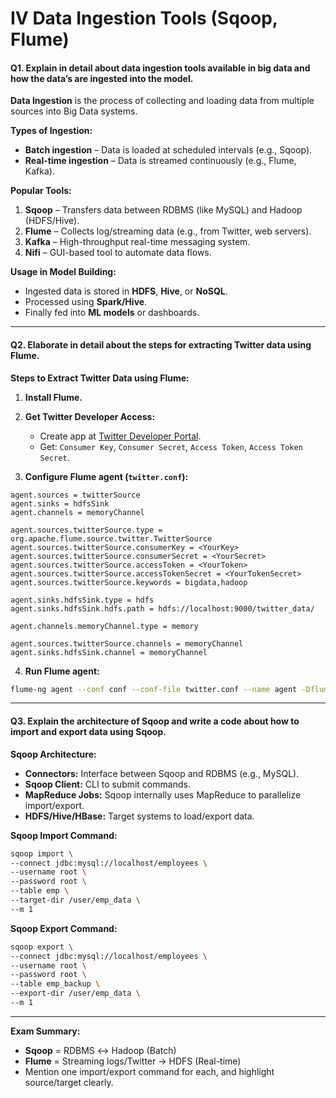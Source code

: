 
# **IV Data Ingestion Tools (Sqoop, Flume)**

#### **Q1. Explain in detail about data ingestion tools available in big data and how the data’s are ingested into the model.**

**Data Ingestion** is the process of collecting and loading data from multiple sources into Big Data systems.

**Types of Ingestion:**

* **Batch ingestion** – Data is loaded at scheduled intervals (e.g., Sqoop).
* **Real-time ingestion** – Data is streamed continuously (e.g., Flume, Kafka).

**Popular Tools:**

1. **Sqoop** – Transfers data between RDBMS (like MySQL) and Hadoop (HDFS/Hive).
2. **Flume** – Collects log/streaming data (e.g., from Twitter, web servers).
3. **Kafka** – High-throughput real-time messaging system.
4. **Nifi** – GUI-based tool to automate data flows.

**Usage in Model Building:**

* Ingested data is stored in **HDFS**, **Hive**, or **NoSQL**.
* Processed using **Spark/Hive**.
* Finally fed into **ML models** or dashboards.

---

#### **Q2. Elaborate in detail about the steps for extracting Twitter data using Flume.**

**Steps to Extract Twitter Data using Flume:**

1. **Install Flume.**

2. **Get Twitter Developer Access:**

   * Create app at [Twitter Developer Portal](https://developer.twitter.com).
   * Get: `Consumer Key`, `Consumer Secret`, `Access Token`, `Access Token Secret`.

3. **Configure Flume agent (`twitter.conf`):**

```properties
agent.sources = twitterSource
agent.sinks = hdfsSink
agent.channels = memoryChannel

agent.sources.twitterSource.type = org.apache.flume.source.twitter.TwitterSource
agent.sources.twitterSource.consumerKey = <YourKey>
agent.sources.twitterSource.consumerSecret = <YourSecret>
agent.sources.twitterSource.accessToken = <YourToken>
agent.sources.twitterSource.accessTokenSecret = <YourTokenSecret>
agent.sources.twitterSource.keywords = bigdata,hadoop

agent.sinks.hdfsSink.type = hdfs
agent.sinks.hdfsSink.hdfs.path = hdfs://localhost:9000/twitter_data/

agent.channels.memoryChannel.type = memory

agent.sources.twitterSource.channels = memoryChannel
agent.sinks.hdfsSink.channel = memoryChannel
```

4. **Run Flume agent:**

```bash
flume-ng agent --conf conf --conf-file twitter.conf --name agent -Dflume.root.logger=INFO,console
```

---

#### **Q3. Explain the architecture of Sqoop and write a code about how to import and export data using Sqoop.**

**Sqoop Architecture:**

* **Connectors:** Interface between Sqoop and RDBMS (e.g., MySQL).
* **Sqoop Client:** CLI to submit commands.
* **MapReduce Jobs:** Sqoop internally uses MapReduce to parallelize import/export.
* **HDFS/Hive/HBase:** Target systems to load/export data.

**Sqoop Import Command:**

```bash
sqoop import \
--connect jdbc:mysql://localhost/employees \
--username root \
--password root \
--table emp \
--target-dir /user/emp_data \
--m 1
```

**Sqoop Export Command:**

```bash
sqoop export \
--connect jdbc:mysql://localhost/employees \
--username root \
--password root \
--table emp_backup \
--export-dir /user/emp_data \
--m 1
```

---

**Exam Summary:**

* **Sqoop** = RDBMS ↔ Hadoop (Batch)
* **Flume** = Streaming logs/Twitter → HDFS (Real-time)
* Mention one import/export command for each, and highlight source/target clearly.
